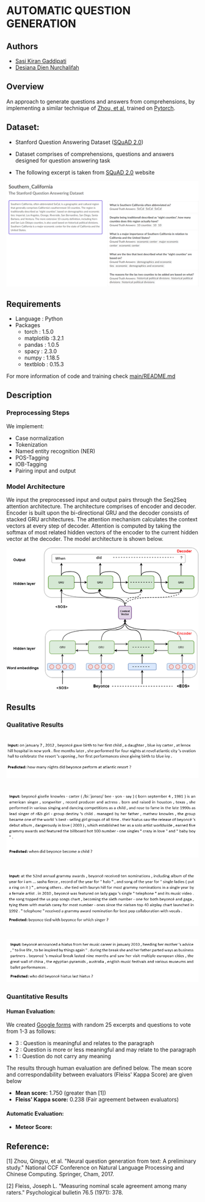 # AUTOMATIC QUESTION GENERATION

## Authors
  - [Sasi Kiran Gaddipati](https://github.com/gsasikiran)
  - [Desiana Dien Nurchalifah](https://github.com/desinurch)

## Overview

  An approach to generate questions and answers from comprehensions, by implementing a similar technique of [Zhou, et al.](https://arxiv.org/pdf/1704.01792.pdf) trained on [Pytorch](https://pytorch.org/).
 
 ## Dataset: 
  - Stanford Question Answering Dataset ([SQuAD 2.0](https://rajpurkar.github.io/SQuAD-explorer/))
  
  - Dataset comprises of comprehensions, questions and answers designed for question answering task
  
  - The following excerpt is taken from [SQuAD 2.0](https://rajpurkar.github.io/SQuAD-explorer/explore/v2.0/dev/Southern_California.html) website
  
  ![Excerpt of Dataset from here](/images/squad_dataset.PNG)
  
 
 ## Requirements
  - Language : Python
  - Packages
    - torch : 1.5.0
    - matplotlib :3.2.1
    - pandas : 1.0.5
    - spacy : 2.3.0
    - numpy : 1.18.5
    - textblob : 0.15.3
 
 For more information of code and training check [main/README.md](https://github.com/gsasikiran/automatic-question-generation/tree/master/main)
 
 ## Description
 
 ### Preprocessing Steps
   We implement:
   *  Case normalization    
   * Tokenization    
   * Named entity recognition (NER)    
   * POS-Tagging    
   * IOB-Tagging    
   * Pairing input and output
    
 ### Model Architecture
  
   We input the preprocessed input and output pairs through the Seq2Seq attention architecture. The architecture comprises of encoder and decoder. Encoder is built upon the bi-directional GRU and the decoder consists of stacked GRU architectures. The attention mechanism calculates the context vectors at every step of decoder. Attention is computed by taking the softmax of most related hidden vectors of the  encoder to the current hidden vector at the decoder. The model architecture is shown below.
   
   ![Model architecture](/images/AQG_model.png) 
   
   
 
 
 ## Results
 
 ### Qualitative Results
 ![](/images/totally_crct.PNG) 
 ---------------------------------------------------------------------------
 ![](/images/partially_crct.PNG) 
 ---------------------------------------------------------------------------
 ![](/images/wrong_1.PNG) 
 ---------------------------------------------------------------------------
 ![](/images/wrong_2.PNG)
 ---------------------------------------------------------------------------
 ### Quantitative Results
 
 #### Human Evaluation:
  We created [Google forms](https://forms.gle/TFLSjGU843XSTac39) with random 25 excerpts and questions to vote from 1-3 as follows:
  - 3 : Question is meaningful and relates to the paragraph
  - 2 : Question is more or less meaningful and may relate to the paragraph
  - 1 : Question do not carry any meaning
  
  The results through human evaluation are defined below. The mean score and correspondability between evaluators (Fleiss' Kappa Score) are given below
  - **Mean score:** 1.750 (greater than [1])
  - **Fleiss' Kappa score:** 0.238 (Fair agreement between evaluators)
  
  #### Automatic Evaluation:
  - **Meteor Score:**
  
  
 
 ## Reference:
 [1] Zhou, Qingyu, et al. "Neural question generation from text: A preliminary study." National CCF Conference on Natural Language Processing and Chinese Computing. Springer, Cham, 2017.
 
 [2] Fleiss, Joseph L. "Measuring nominal scale agreement among many raters." Psychological bulletin 76.5 (1971): 378.
 
 
 
 
  
 
  
